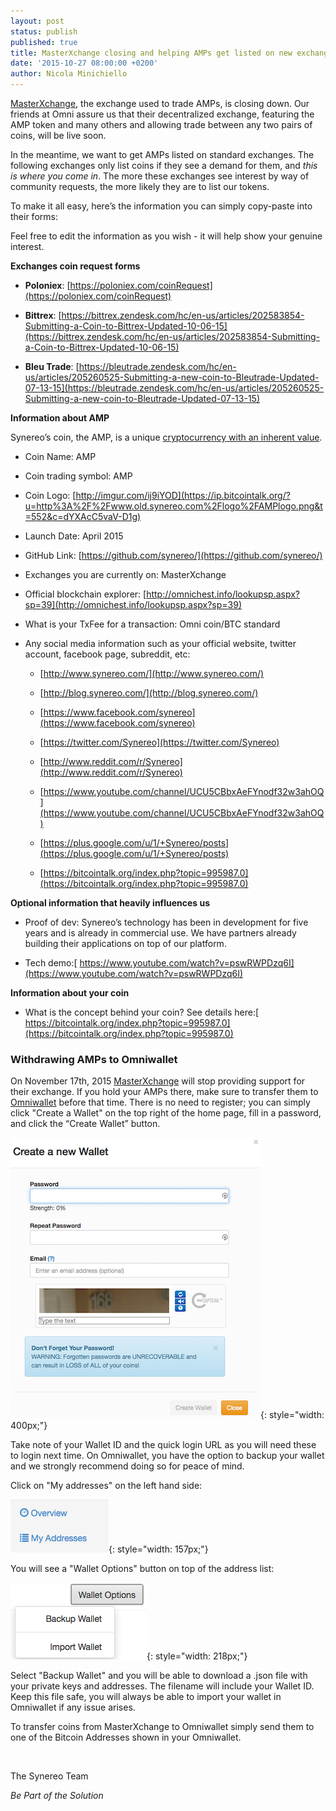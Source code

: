 ```yaml
---
layout: post
status: publish
published: true
title: MasterXchange closing and helping AMPs get listed on new exchanges
date: '2015-10-27 08:00:00 +0200'
author: Nicola Minichiello
---
```

[MasterXchange](https://masterxchange.com), the exchange used to trade AMPs, is closing down. Our friends at Omni assure us that their decentralized exchange, featuring the AMP token and many others and allowing trade between any two pairs of coins, will be live soon.

In the meantime, we want to get AMPs listed on standard exchanges. The following exchanges only list coins if they see a demand for them, and *this is where you come in*. The more these exchanges see interest by way of community requests, the more likely they are to list our tokens.

To make it all easy, here’s the information you can simply copy-paste into their forms:

Feel free to edit the information as you wish - it will help show your genuine interest. 

**Exchanges coin request forms**

* **Poloniex**: [https://poloniex.com/coinRequest](https://poloniex.com/coinRequest)

* **Bittrex**: [https://bittrex.zendesk.com/hc/en-us/articles/202583854-Submitting-a-Coin-to-Bittrex-Updated-10-06-15](https://bittrex.zendesk.com/hc/en-us/articles/202583854-Submitting-a-Coin-to-Bittrex-Updated-10-06-15)

* **Bleu Trade**: [https://bleutrade.zendesk.com/hc/en-us/articles/205260525-Submitting-a-new-coin-to-Bleutrade-Updated-07-13-15](https://bleutrade.zendesk.com/hc/en-us/articles/205260525-Submitting-a-new-coin-to-Bleutrade-Updated-07-13-15)

**Information about AMP**

Synereo’s coin, the AMP, is a unique [cryptocurrency with an inherent value](http://blog.synereo.com/2015/03/27/how-amps-work/).

* Coin Name: AMP

* Coin trading symbol: AMP

* Coin Logo: [http://imgur.com/ij9iYOD](https://ip.bitcointalk.org/?u=http%3A%2F%2Fwww.old.synereo.com%2Flogo%2FAMPlogo.png&t=552&c=dYXAcC5vaV-D1g)

* Launch Date: April 2015

* GitHub Link: [https://github.com/synereo/](https://github.com/synereo/)

* Exchanges you are currently on: MasterXchange

* Official blockchain explorer: [http://omnichest.info/lookupsp.aspx?sp=39](http://omnichest.info/lookupsp.aspx?sp=39)

* What is your TxFee for a transaction: Omni coin/BTC standard

* Any social media information such as your official website, twitter account, facebook page, subreddit, etc:

	- [http://www.synereo.com/](http://www.synereo.com/)

	
	- [http://blog.synereo.com/](http://blog.synereo.com/)


	- [https://www.facebook.com/synereo](https://www.facebook.com/synereo)


	- [https://twitter.com/Synereo](https://twitter.com/Synereo)


	- [http://www.reddit.com/r/Synereo](http://www.reddit.com/r/Synereo)


	- [https://www.youtube.com/channel/UCU5CBbxAeFYnodf32w3ahOQ](https://www.youtube.com/channel/UCU5CBbxAeFYnodf32w3ahOQ)


	- [https://plus.google.com/u/1/+Synereo/posts](https://plus.google.com/u/1/+Synereo/posts)


	- [https://bitcointalk.org/index.php?topic=995987.0](https://bitcointalk.org/index.php?topic=995987.0)

**Optional information that heavily influences us**

* Proof of dev:  Synereo’s technology has been in development for five years and is already in commercial use. We have partners already building their applications on top of our platform.

* Tech demo:[ https://www.youtube.com/watch?v=pswRWPDzq6I](https://www.youtube.com/watch?v=pswRWPDzq6I) 

**Information about your coin**  

* What is the concept behind your coin? 
See details here:[ https://bitcointalk.org/index.php?topic=995987.0](https://bitcointalk.org/index.php?topic=995987.0)

### Withdrawing AMPs to Omniwallet

On November 17th, 2015 [MasterXchange](https://masterxchange.com) will stop providing support for their exchange. If you hold your AMPs there, make sure to transfer them to [Omniwallet](https://omniwallet.org/) before that time. There is no need to register; you can simply click "Create a Wallet" on the top right of the home page, fill in a password, and click the “Create Wallet” button.

![createwallet.png](/img/uploads/createwallet.png){: style="width: 400px;"}

Take note of your Wallet ID and the quick login URL as you will need these to login next time. On Omniwallet, you have the option to backup your wallet and we strongly recommend doing so for peace of mind.

Click on "My addresses" on the left hand side:

![addresses.png](/img/uploads/addresses.png){: style="width: 157px;"}

You will see a "Wallet Options" button on top of the address list:

![backupwallet.png](/img/uploads/backupwallet.png){: style="width: 218px;"}

Select "Backup Wallet" and you will be able to download a .json file with your private keys and addresses. The filename will include your Wallet ID. Keep this file safe, you will always be able to import your wallet in Omniwallet if any issue arises.

To transfer coins from MasterXchange to Omniwallet simply send them to one of the Bitcoin Addresses shown in your Omniwallet.

<BR>

The Synereo Team

*Be Part of the Solution*

